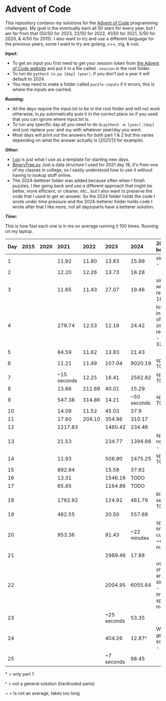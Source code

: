 # Advent of Code

This repository contains my solutions for the [Advent of Code](https://adventofcode.com/) programming challenges.
My goal is the eventually earn all 50 stars for every year, but I am far from that (50/50 for 2023, 22/50 for 2022, 41/50 for 2021, 5/50 for 2020, & 4/50 for 2015).
I also want to try and use a different language for the previous years, some I want to try are golang, c++, zig, & rust.

___Input:___

- To get an input you first need to get your session token from [the Advent of Code website](https://adventofcode.com/) and put it in a file called `.session` in the root folder.
- To run do `python3 in.py [day] (year)`, if you don't put a year it will default to 2024.
- You may need to make a folder called `puzzle-inputs` if it errors, this is where the inputs are cached.

___Running:___

- All the days require the input.txt to be in the root folder and will not work otherwise, in.py automatically puts it in the correct place so if you used that you can ignore where input.txt is.
- To run any specific day all you need to do is `python3 -m [year].[day]` and just replace `year` and `day` with whatever year/day you want.
- Most days will print out the answers for both part 1 & 2 but this varies depending on what the answer actually is (2021/13 for example).

___Other:___

- [t.py](t.py) is just what I use as a template for starting new days.
- [BinaryTree.py](2021/BinaryTree.py) Just a data structure I used for 2021 day 18, it's from one of my classes in college, so I easily understood how to use it without having to lookup stuff online.
- The 2024-betterer folder was added because often when I finish puzzles, I like going back and use a different approach that might be better, more efficient, or cleaner, etc., but I also want to preserve the code that I used to get an answer. So the 2024 folder holds the code I wrote under time pressure and the 2024-betterer folder holds code I wrote after that I like more, not all days/parts have a betterer solution.

___Time:___

This is how fast each one is in ms on average running it 100 times.
Running on my laptop.

| Day | 2015 | 2020 | 2021        | 2022   | 2023        | 2024        | 2024-betterer                                      |
|:----|:-----|:-----|:------------|:-------|:------------|:------------|:---------------------------------------------------|
| 1   |      |      | 11.92       | 11.80  | 13.83       | 15.99       | simplified - 11.30*                                |
| 2   |      |      | 12.20       | 12.26  | 13.73       | 18.28       |                                                    |
| 3   |      |      | 11.65       | 11.43  | 27.07       | 19.46       | simplified with regex - 18.23                      |
| 4   |      |      | 279.74      | 12.53  | 12.19       | 24.42       | loop instead of 8 ifs (more readable) - 328.33*    |
| 5   |      |      | 84.59       | 11.62  | 13.83       | 21.43       |                                                    |
| 6   |      |      | 11.21       | 11.49  | 107.04      | 9020.19     | speed - TODO                                       |
| 7   |      |      | ~15 seconds | 12.25  | 16.41       | 2562.82     | speed - TODO                                       |
| 8   |      |      | 13.66       | 211.69 | 40.01       | 15.29       |                                                    |
| 9   |      |      | 547.38      | 314.86 | 14.21       | ~50 seconds | speed - TODO                                       |
| 10  |      |      | 14.09       | 11.52  | 45.03       | 37.9        |                                                    |
| 11  |      |      | 17.60       | 204.10 | 354.86      | 310.17      |                                                    |
| 12  |      |      | 1217.83     |        | 1460.42     | 234.46      |                                                    |
| 13  |      |      | 21.53       |        | 234.77      | 1394.66     | speed & no library - 20.58                         |
| 14  |      |      | 11.93       |        | 506.90      | 1475.25     | speed - TODO                                       |
| 15  |      |      | 892.94      |        | 15.58       | 37.62       |                                                    |
| 16  |      |      | 13.31       |        | 1546.16     | TODO        |                                                    |
| 17  |      |      | 65.85       |        | 1164.86     | TODO        |                                                    |
| 18  |      |      | 1762.92     |        | 124.92      | 481.79      | binary search - TODO                               |
| 19  |      |      | 462.55      |        | 20.50       | 557.68      |                                                    |
| 20  |      |      | 953.36      |        | 91.43       | ~22 minutes | speed - improve, currently ~4 1/2 mins             |
| 21  |      |      |             |        | 2989.46     | 17.88       |                                                    |
| 22  |      |      |             |        | 2004.95     | 6055.64     | use bit shifting and simplify - improve speed more |
| 23  |      |      |             |        | ~25 seconds | 53.35       |                                                    |
| 24  |      |      |             |        | 404.26      | 12.87^      | Write general solution - TODO                      |
| 25  |      |      |             |        | ~7 seconds  | 98.45       |                                                    |

\* = only part 1

^ = not a general solution (hardcoded parts)

~ = Is not an average, takes too long
